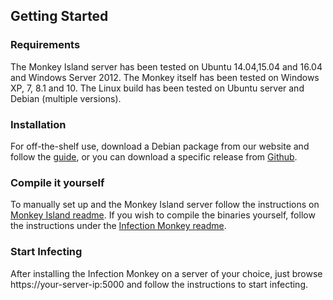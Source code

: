 
Getting Started
---------------

### Requirements

The Monkey Island server has been tested on Ubuntu 14.04,15.04 and 16.04 and Windows Server 2012.
The Monkey itself has been tested on Windows XP, 7, 8.1 and 10. The Linux build has been tested on Ubuntu server and Debian (multiple versions).

### Installation

For off-the-shelf use, download a Debian package from our website and follow the [guide](https://www.guardicore.com/infectionmonkey/wt/), or you can download a specific release from [Github](https://github.com/guardicore/monkey/releases).

### Compile it yourself
To manually set up and the Monkey Island server follow the instructions on [Monkey Island readme](https://github.com/guardicore/monkey/blob/master/monkey/monkey_island/readme.txt). If you wish to compile the binaries yourself, follow the instructions under the [Infection Monkey readme](https://github.com/guardicore/monkey/blob/master/monkey/infection_monkey/readme.txt).

### Start Infecting

After installing the Infection Monkey on a server of your choice, just browse https://your-server-ip:5000 and follow the instructions to start infecting. 